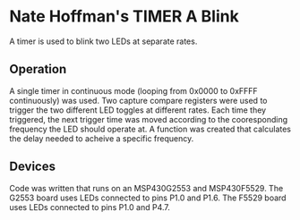 # Nate Hoffman's TIMER A Blink

A timer is used to blink two LEDs at separate rates.

## Operation

A single timer in continuous mode (looping from 0x0000 to 0xFFFF continuously) was used. Two capture compare registers were used to trigger the two different LED toggles at different rates. Each time they triggered, the next trigger time was moved according to the cooresponding frequency the LED should operate at. A function was created that calculates the delay needed to acheive a specific frequency.

## Devices

Code was written that runs on an MSP430G2553 and MSP430F5529. The G2553 board uses LEDs connected to pins P1.0 and P1.6. The F5529 board uses LEDs connected to pins P1.0 and P4.7.
